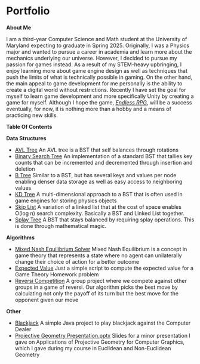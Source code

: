 # Portfolio

**About Me**

I am a third-year Computer Science and Math student at the University of Maryland expecting to graduate in Spring 2025. Originally, I was a Physics major and wanted to pursue a career in academia and learn more about the mechanics underlying our universe. However, I decided to pursue my passion for games instead. As a result of my STEM-heavy upbringing, I enjoy learning more about game engine design as well as techniques that push the limits of what is technically possible in gaming. On the other hand, the main appeal to game development for me personally is the ability to create a digital world without restrictions. Recently I have set the goal for myself to learn game development and more specifically Unity by creating a game for myself. Although I hope the game, *[Endless RPG](https://github.com/tibormester/EndlessRPG)*, will be a success eventually, for now, it is nothing more than a hobby and a means of practicing new skills. 

**Table Of Contents**

**Data Structures**
* [AVL Tree](https://github.com/tibormester/tibormester.github.io/blob/master/avl.py) An AVL tree is a BST that self balances through rotations
* [Binary Search Tree](https://github.com/tibormester/tibormester.github.io/blob/master/bst.py) An implementation of a standard BST that tallies key counts that can be incremented and decremented through insertion and deletion
* [B Tree](https://github.com/tibormester/tibormester.github.io/blob/master/btree.py) Similar to a BST, but has several keys and values per node enabling denser data storage as well as easy access to neighboring values
* [KD Tree](https://github.com/tibormester/tibormester.github.io/blob/master/kd.py) A multi-dimensional approach to a BST that is often used in game engines for storing physics objects
* [Skip List](https://github.com/tibormester/tibormester.github.io/blob/master/skiplist.py) A variation of a linked list that at the cost of space enables O(log n) search complexity. Basically a BST and Linked List together.
* [Splay Tree](https://github.com/tibormester/tibormester.github.io/blob/master/splay.py) A BST that stays balanced by requiring splay operations. This is done through mathematical magic.

**Algorithms**
* [Mixed Nash Equilibrium Solver](https://github.com/tibormester/tibormester.github.io/blob/master/Mixed.java) Mixed Nash Equilibrium is a concept in game theory that represents a state where no agent can unilaterally change their choice of action for a better outcome
* [Expected Value](https://github.com/tibormester/tibormester.github.io/blob/master/expectation.py) Just a simple script to compute the expected value for a Game Theory Homework problem
* [Reversi Competition](https://github.com/tibormester/tibormester.github.io/blob/master/reversi.py) A group project where we compete against other groups in a game of reversi. Our algorithm picks the best move by calculating not only the payoff of its turn but the best move for the opponent given our move

**Other**
* [Blackjack](https://github.com/tibormester/tibormester.github.io/blob/master/Blackjack.java) A simple Java project to play blackjack against the Computer Dealer
* [Projective Geometry Presentation.pptx](https://github.com/tibormester/tibormester.github.io/files/14003304/Projective.Geometry.Presentation.pptx) Slides for a minor presentation I gave on Applications of Projective Geometry for Computer Graphics, which I gave during my course in Euclidean and Non-Euclidean Geometry
